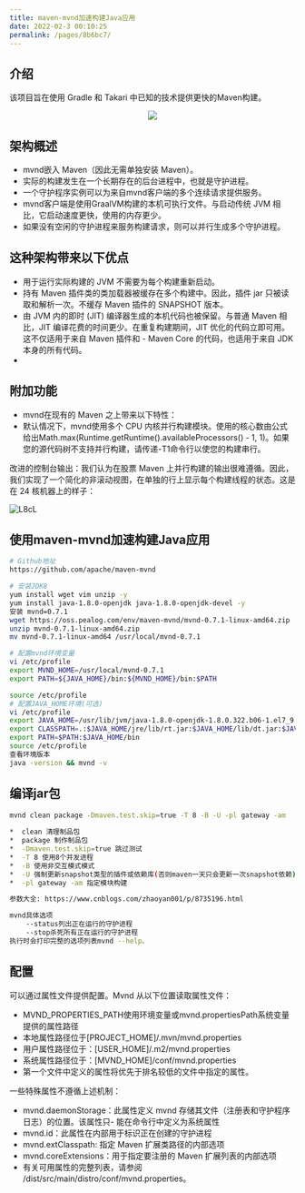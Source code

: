 ```yaml
---
title: maven-mvnd加速构建Java应用
date: 2022-02-3 00:10:25
permalink: /pages/8b6bc7/
---
```



## 介绍
该项目旨在使用 Gradle 和 Takari 中已知的技术提供更快的Maven构建。
<p align="center"><img src="/img/LC9J.png" width="auto" style="cursor: zoom-in;"></p>
<!-- more -->

## 架构概述

 - mvnd嵌入 Maven（因此无需单独安装 Maven）。
 - 实际的构建发生在一个长期存在的后台进程中，也就是守护进程。
 - 一个守护程序实例可以为来自mvnd客户端的多个连续请求提供服务。
 - mvnd客户端是使用GraalVM构建的本机可执行文件。与启动传统 JVM 相比，它启动速度更快，使用的内存更少。
 - 如果没有空闲的守护进程来服务构建请求，则可以并行生成多个守护进程。

## 这种架构带来以下优点
 - 用于运行实际构建的 JVM 不需要为每个构建重新启动。
 - 持有 Maven 插件类的类加载器被缓存在多个构建中。因此，插件 jar 只被读取和解析一次。不缓存 Maven 插件的 SNAPSHOT 版本。
 - 由 JVM 内的即时 (JIT) 编译器生成的本机代码也被保留。与普通 Maven 相比，JIT 编译花费的时间更少。在重复构建期间，JIT 优化的代码立即可用。这不仅适用于来自 Maven 插件和  - Maven Core 的代码，也适用于来自 JDK 本身的所有代码。
- 
## 附加功能
 - mvnd在现有的 Maven 之上带来以下特性：
 - 默认情况下，mvnd使用多个 CPU 内核并行构建模块。使用的核心数由公式给出Math.max(Runtime.getRuntime().availableProcessors() - 1, 1)。如果您的源代码树不支持并行构建，请传递-T1命令行以使您的构建串行。

改进的控制台输出：我们认为在股票 Maven 上并行构建的输出很难遵循。因此，我们实现了一个简化的非滚动视图，在单独的行上显示每个构建线程的状态。这是在 24 核机器上的样子：


![L8cL](/img/L8cL.gif)

## 使用maven-mvnd加速构建Java应用

```bash
# Github地址
https://github.com/apache/maven-mvnd

# 安装JDK8
yum install wget vim unzip -y
yum install java-1.8.0-openjdk java-1.8.0-openjdk-devel -y
安装 mvnd=0.7.1
wget https://oss.pealog.com/env/maven-mvnd/mvnd-0.7.1-linux-amd64.zip
unzip mvnd-0.7.1-linux-amd64.zip
mv mvnd-0.7.1-linux-amd64 /usr/local/mvnd-0.7.1

# 配置mvnd环境变量
vi /etc/profile
export MVND_HOME=/usr/local/mvnd-0.7.1
export PATH=${JAVA_HOME}/bin:${MVND_HOME}/bin:$PATH

source /etc/profile
# 配置JAVA_HOME环境(可选)
vi /etc/profile
export JAVA_HOME=/usr/lib/jvm/java-1.8.0-openjdk-1.8.0.322.b06-1.el7_9.x86_64
export CLASSPATH=.:$JAVA_HOME/jre/lib/rt.jar:$JAVA_HOME/lib/dt.jar:$JAVA_HOME/lib/tools.jar
export PATH=$PATH:$JAVA_HOME/bin
source /etc/profile
查看环境版本
java -version && mvnd -v
```

## 编译jar包
```bash
mvnd clean package -Dmaven.test.skip=true -T 8 -B -U -pl gateway -am
 
*  clean 清理制品包
*  package 制作制品包
*  -Dmaven.test.skip=true 跳过测试
*  -T 8 使用8个并发进程
*  -B 使用非交互模式模式
*  -U 强制更新snapshot类型的插件或依赖库(否则maven一天只会更新一次snapshot依赖)
*  -pl gateway -am 指定模块构建

参数大全: https://www.cnblogs.com/zhaoyan001/p/8735196.html

mvnd具体选项
    --status列出正在运行的守护进程
    --stop杀死所有正在运行的守护进程
执行时会打印完整的选项列表mvnd --help。
```

## 配置
 可以通过属性文件提供配置。Mvnd 从以下位置读取属性文件：
- MVND_PROPERTIES_PATH使用环境变量或mvnd.propertiesPath系统变量提供的属性路径
- 本地属性路径位于[PROJECT_HOME]/.mvn/mvnd.properties
- 用户属性路径位于：[USER_HOME]/.m2/mvnd.properties
- 系统属性路径位于：[MVND_HOME]/conf/mvnd.properties
- 第一个文件中定义的属性将优先于排名较低的文件中指定的属性。
  
一些特殊属性不遵循上述机制：

- mvnd.daemonStorage：此属性定义 mvnd 存储其文件（注册表和守护程序日志）的位置。该属性只- 能在命令行中定义为系统属性
- mvnd.id：此属性在内部用于标识正在创建的守护进程
- mvnd.extClasspath: 指定 Maven 扩展类路径的内部选项
- mvnd.coreExtensions：用于指定要注册的 Maven 扩展列表的内部选项
- 有关可用属性的完整列表，请参阅 /dist/src/main/distro/conf/mvnd.properties。
